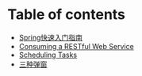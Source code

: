 # Table of contents

* [Spring快速入门指南](README.md)
* [Consuming a RESTful Web Service](untitled.md)
* [Scheduling Tasks](scheduling-tasks.md)
* [三种弹窗](untitled-1.md)

